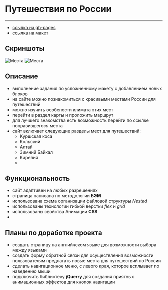 # Путешествия по России
***

- [ссылка на gh-pages](https://nikolaymishaev.github.io/russian-travel-add/index.html)
- [ссылка на макет](https://www.figma.com/file/Ps5DEgC8gANJn0aJ3FWj3T/Russia-_-desktop-%2B-mobile-(Copy)?node-id=0%3A1)

## Скриншоты
![Места](https://github.com/NikolayMishaev/russian-travel-add/raw/main/images/readme/01.jpg)
![Места](https://github.com/NikolayMishaev/russian-travel-add/raw/main/images/readme/02.jpg)
## Описание
- выполнение задания по усложненному макету с добавлением новых блоков
- на сайте можно познакомиться с красивыми местами России для путешествий
- можно изучить особености климата этих мест
- перейти в раздел карты и проложить маршрут
- для лучшего знакомства есть возможность перейти по ссылке понравившегося места
- сайт включает следующие разделы мест для путешествий:
  - Куршская коса
  - Кольский
  - Алтай
  - Зимний Байкал
  - Карелия
  - 
## Функциональность
- сайт адаптивен на любых разрешениях
- страница написана по методологии __БЭМ__
- использована схема организации файловой структуры _Nested_
- использованы технологии гибкой верстки _flex_ и _grid_
- использованы свойства Анимации __CSS__
- 
## Планы по доработке проекта
- создать страницу на английчском языке для возможности выбора между языками
- создать форму обратной связи для осуществления возможности пользователям предлагать новые места для путешествий по России
- сделать навигационное меню, с левого края, которое всплывает по наведению мыши
- подключить библиотеку __jQuerry__ для создания приятных анимационных эффектов для кнопок навигации
